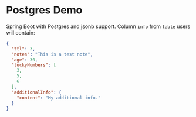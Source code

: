 # Postgres Demo
Spring Boot with Postgres and jsonb support.
Column `info` from `table` users will contain:

```json
{
  "ttl": 3,
  "notes": "This is a test note",
  "age": 30,
  "luckyNumbers": [
    3,
    5,
    6
  ],
  "additionalInfo": {
    "content": "My additional info."
  }
}
```